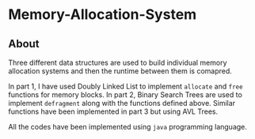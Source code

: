 # Memory-Allocation-System

## About
Three different data structures are used to build individual memory allocation systems and then the runtime between them is comapred.

In part 1, I have used Doubly Linked List to implement `allocate` and `free` functions for memory blocks. 
In part 2, Binary Search Trees are used to implement `defragment` along with the functions defined above. 
Similar functions have been implemented in part 3 but using AVL Trees.

All the codes have been implemented using `java` programming language.
